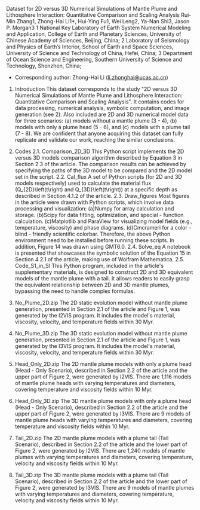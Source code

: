 Dataset for
2D versus 3D Numerical Simulations of Mantle Plume and Lithosphere Interaction: Quantitative Comparison and Scaling Analysis
Rui-Min Zhang1, Zhong-Hai Li1*, Hui-Ying Fu1, Wei Leng2, Ya-Nan Shi3, Jason P. Morgan3
1 National Key Laboratory of Earth System Numerical Modeling and Application, College of Earth and Planetary Sciences, University of Chinese Academy of Sciences, Beijing, China;
2 Laboratory of Seismology and Physics of Earth’s Interior, School of Earth and Space Sciences, University of Science and Technology of China, Hefei, China;
3 Department of Ocean Science and Engineering, Southern University of Science and Technology, Shenzhen, China;
* Corresponding author: Zhong-Hai Li (li.zhonghai@ucas.ac.cn)
 
1. Introduction
This dataset corresponds to the study "2D versus 3D Numerical Simulations of Mantle Plume and Lithosphere Interaction: Quantitative Comparison and Scaling Analysis". It contains codes for data processing, numerical analysis, symbolic computation, and image generation (see 2). Also included are 2D and 3D numerical model data for three scenarios: (a) models without a mantle plume (3 - 4), (b) models with only a plume head (5 - 6), and (c) models with a plume tail (7 - 8). We are confident that anyone acquiring this dataset can fully replicate and validate our work, reaching the similar conclusions. 

2. Codes
2.1. Comparison_2D_3D
This Python script implements the 2D versus 3D models comparison algorithm described by Equation 3 in Section 2.3 of the article. The comparison results can be achieved by specifying the paths of the 3D model to be compared and the 2D model set in the script.
2.2. Cal_flux
A set of Python scripts (for 2D and 3D models respectively) used to calculate the material flux (Q_{2D}\left(t\right) and Q_{3D}\left(t\right)) at a specific depth as described in Section 4.1.2 of the article. 
2.3. Draw_figures
Most figures in the article were drawn with Python scripts, which involve data processing and visualization:
(a)Numpy for array calculation and storage.
(b)Scipy for data fitting, optimization, and special - function calculation. 
(c)Matplotlib and ParaView for visualizing model fields (e.g., temperature, viscosity) and phase diagrams. 
(d)Cmcrameri for a color - blind - friendly scientific colorbar.
Therefore, the above Python environment need to be installed before running these scripts. In addition, Figure 14 was drawn using GMT6.0. 
2.4. Solve_eq 
A notebook is presented that showcases the symbolic solution of the Equation 15 in Section 4.2.1 of the article, making use of Wolfram Mathematica. 
2.5. Code_S1_in_SI
This Python program, included in the article's supplementary materials, is designed to construct 2D and 3D equivalent models of the mantle plume with a tail. It allows readers to easily grasp the equivalent relationship between 2D and 3D mantle plumes, bypassing the need to handle complex formulas. 

3. No_Plume_2D.zip
The 2D static evolution model without mantle plume generation, presented in Section 2.1 of the article and Figure 1, was generated by the I2VIS program. It includes the model's material, viscosity, velocity, and temperature fields within 30 Myr.

4. No_Plume_3D.zip
The 3D static evolution model without mantle plume generation, presented in Section 2.1 of the article and Figure 1, was generated by the I3VIS program. It includes the model's material, viscosity, velocity, and temperature fields within 30 Myr.

5. Head_Only_2D.zip
The 2D mantle plume models with only a plume head (Head - Only Scenario), described in Section 2.2 of the article and the upper part of Figure 2, were generated by I2VIS. There are 1,116 models of mantle plume heads with varying temperatures and diameters, covering temperature and viscosity fields within 10 Myr.

6. Head_Only_3D.zip
The 3D mantle plume models with only a plume head (Head - Only Scenario), described in Section 2.2 of the article and the upper part of Figure 2, were generated by I3VIS. There are 9 models of mantle plume heads with varying temperatures and diameters, covering temperature and viscosity fields within 10 Myr.

7. Tail_2D.zip
The 2D mantle plume models with a plume tail (Tail Scenario), described in Section 2.2 of the article and the lower part of Figure 2, were generated by I2VIS. There are 1,240 models of mantle plumes with varying temperatures and diameters, covering temperature, velocity and viscosity fields within 10 Myr.

8. Tail_3D.zip
The 3D mantle plume models with a plume tail (Tail Scenario), described in Section 2.2 of the article and the lower part of Figure 2, were generated by I3VIS. There are 9 models of mantle plumes with varying temperatures and diameters, covering temperature, velocity and viscosity fields within 10 Myr. 
